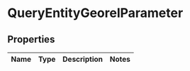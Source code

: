 

# QueryEntityGeorelParameter


## Properties

| Name | Type | Description | Notes |
|------------ | ------------- | ------------- | -------------|



